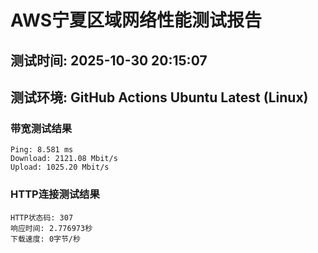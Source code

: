 # AWS宁夏区域网络性能测试报告
## 测试时间: 2025-10-30 20:15:07
## 测试环境: GitHub Actions Ubuntu Latest (Linux)

### 带宽测试结果
```
Ping: 8.581 ms
Download: 2121.08 Mbit/s
Upload: 1025.20 Mbit/s
```

### HTTP连接测试结果
```
HTTP状态码: 307
响应时间: 2.776973秒
下载速度: 0字节/秒
```

